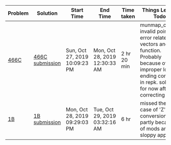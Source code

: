 | Problem | Solution | Start Time   | End Time | Time taken     |Things Learnt / Todos| 
|---------|----------|--------------|----------|------------|---------------------|
|[466C](https://codeforces.com/problemset/problem/466/C)| [466C submission](https://codeforces.com/contest/466/submission/63616185)| Sun, Oct 27, 2019  10:09:23 PM | Mon, Oct 28, 2019  12:30:33 AM | 2 hr 20 min | munmap_chunk() invalid pointer error related to vectors and free function. Probably because of improper loop ending condition in repk. solved for now after correcting repk |
|[1B](https://codeforces.com/contest/1/problem/B)| [1B submission](https://codeforces.com/contest/1/submission/63685022)| Mon, Oct 28, 2019  09:29:03 PM | Tue, Oct 29, 2019  03:32:16 AM | 6 hr | missed the edge case of 'Z' conversion, partly because of mods and sloppy approach |
